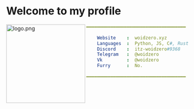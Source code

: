 # Welcome to my profile

<img align="left" src="https://avatars.githubusercontent.com/u/71274141?v=4" alt="logo.png" width="210" /> 

```yaml
━━━━━━━━━━━━━━━━━━━━━━━━━━━━━━━━━━━━━

    Website    :  woidzero.xyz
    Languages  :  Python, JS, C#, Rust
    Discord    :  itz-woidzero#9368
    Telegram   :  @woidzero
    Vk         :  @woidzero
    Furry      :  No.
 
━━━━━━━━━━━━━━━━━━━━━━━━━━━━━━━━━━━━━
```
